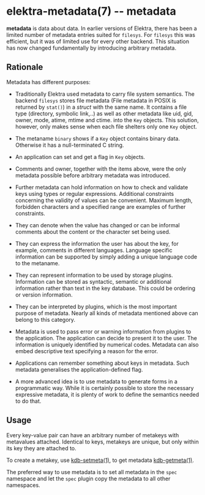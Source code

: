 elektra-metadata(7) -- metadata
=================================


**metadata** is data about data.  In earlier versions of Elektra, there has been a limited
number of metadata entries suited for `filesys`.  For `filesys` this
was efficient, but it was of limited use for every other backend. This
situation has now changed fundamentally by introducing arbitrary metadata.

## Rationale

Metadata has different purposes:

-  Traditionally Elektra used metadata to carry file system semantics.
The backend `filesys` stores file metadata (File metadata in POSIX is
returned by `stat()`) in a *struct* with the same name.  It contains a
file type (directory, symbolic link,..)  as well as other metadata like
uid, gid, owner, mode, atime, mtime and ctime.  into the `Key` objects.
This solution, however, only makes sense when each file shelters only one
`Key` object.

-  The metaname `binary` shows if a `Key` object contains binary data.
Otherwise it has a null-terminated C string.

-  An application can set and get a flag in `Key` objects.

-  Comments and owner, together with the items above, were the only
metadata possible before arbitrary metadata was introduced.

-  Further metadata can hold information on how to check and validate keys
using types or regular expressions.  Additional constraints concerning
the validity of values can be convenient.  Maximum length, forbidden
characters and a specified range are examples of further constraints.

-  They can denote when the value has changed or can be informal comments
about the content or the character set being used.

-  They can express the information the user has about the key, for
example, comments in different languages.  Language specific information
can be supported by simply adding a unique language code to the metaname.

-  They can represent information to be used by storage
plugins. Information can be stored as syntactic, semantic or additional
information rather than text in the key database.  This could be ordering
or version information.

-  They can be interpreted by plugins, which is the most important
purpose of metadata.  Nearly all kinds of metadata mentioned above can
belong to this category.

-  Metadata is used to pass error or warning information from plugins to
the application. The application can decide to present it to the user. The
information is uniquely identified by numerical codes.  Metadata can
also embed descriptive text specifying a reason for the error.

-  Applications can remember something about keys in metadata.
Such metadata generalises the application-defined flag.

-  A more advanced idea is to use metadata to generate forms in a
programmatic way. While it is certainly possible to store the necessary
expressive metadata, it is plenty of work to define the semantics needed
to do that.


## Usage

Every key-value pair can have an arbitrary number of metakeys
with metavalues attached. Identical to keys, metakeys are
unique, but only within its key they are attached to.

To create a metakey, use [kdb-setmeta(1)](kdb-setmeta.md),
to get metadata [kdb-getmeta(1)](kdb-getmeta.md).

The preferred way to use metadata is to set all metadata
in the `spec` namespace and let the `spec` plugin copy
the metadata to all other namespaces.

